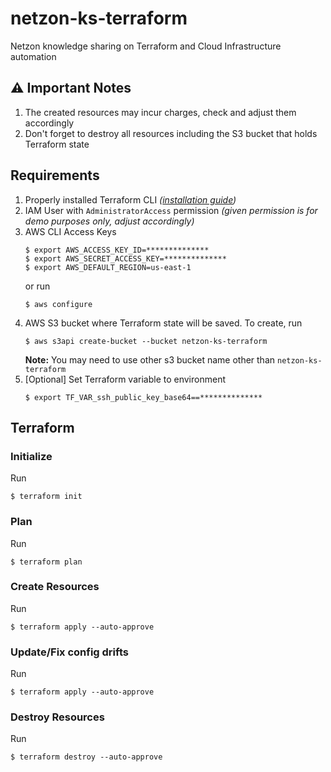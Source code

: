 # netzon-ks-terraform
Netzon knowledge sharing on Terraform and Cloud Infrastructure automation

## :warning: Important Notes
1. The created resources may incur charges, check and adjust them accordingly
2. Don't forget to destroy all resources including the S3 bucket that holds Terraform state

## Requirements
1. Properly installed Terraform CLI *([installation guide](https://learn.hashicorp.com/tutorials/terraform/install-cli))*
1. IAM User with `AdministratorAccess` permission *(given permission is for demo purposes only, adjust accordingly)*
1. AWS CLI Access Keys
    ```shell
    $ export AWS_ACCESS_KEY_ID=**************
    $ export AWS_SECRET_ACCESS_KEY=**************
    $ export AWS_DEFAULT_REGION=us-east-1
    ```
    or run
    ```shell
    $ aws configure
    ```
1. AWS S3 bucket where Terraform state will be saved. To create, run
    ```shell
    $ aws s3api create-bucket --bucket netzon-ks-terraform
    ```
    **Note:** You may need to use other s3 bucket name other than `netzon-ks-terraform`
1. [Optional] Set Terraform variable to environment
    ```shell
    $ export TF_VAR_ssh_public_key_base64==**************
    ```

## Terraform

### Initialize
Run
```shell
$ terraform init
```

### Plan
Run
```shell
$ terraform plan
```

### Create Resources
Run
```shell
$ terraform apply --auto-approve
```

### Update/Fix config drifts
Run
```shell
$ terraform apply --auto-approve
```

### Destroy Resources
Run
```shell
$ terraform destroy --auto-approve
```
